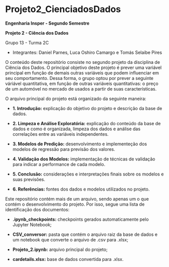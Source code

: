# Projeto2_CienciadosDados
**Engenharia Insper - Segundo Semestre**

**Projeto 2 - Ciência dos Dados**

Grupo 13 - Turma 2C

- Integrantes: Daniel Parnes, Luca Oshiro Camargo e Tomás Selaibe Pires

O conteúdo deste repositório consiste no segundo projeto da disciplina de Ciência dos Dados. O principal objetivo deste projeto é prever uma variável principal em função de demais outras variáveis que podem influenciar em seu comportamento. Dessa forma, o grupo optou por prever a seguinte váriável quantitativa, em função de outras variáveis quantitativas: o preço de um automóvel no mercado de usados a partir de suas características.

O arquivo principal do projeto está organizado da seguinte maneira:

- **1. Introdução:** explicação do objetivo do projeto e descrição da base de dados.

- **2. Limpeza e Análise Exploratória:** explicação do conteúdo da base de dados e como é organizada, limpeza dos dados e análise das correlações entre as variáveis independentes.

- **3. Modelos de Predição:** desenvolvimento e implementeção dos modelos de regressão para previsão dos valores.

- **4. Validação dos Modelos:** implementação de técnicas de validação para indicar a performance de cada modelo.

- **5. Conclusão:** considerações e interpretações finais sobre os modelos e suas previsões.

- **6. Referências:** fontes dos dados e modelos utilizados no projeto.

Este repositório contém mais de um arquivo, sendo apenas um o que contém o desenvolvimento do projeto. Por isso, segue uma lista de identificação dos documentos:

- **.ipynb_checkpoints:** checkpoints gerados automaticamente pelo Jupyter Notebook;

- **CSV_conversor:** pasta que contém o arquivo raiz da base de dados e um notebook que converte o arquivo de .csv para .xlsx;

- **Projeto_2.ipynb:** arquivo principal do projeto;

- **cardetails.xlsx:** base de dados convertida para .xlsx.

